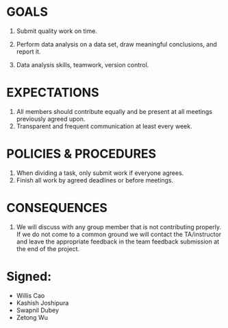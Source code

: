  # GOALS

1. Submit quality work on time.

2. Perform data analysis on a data set, draw meaningful conclusions, and report it.

3. Data analysis skills, teamwork, version control.

# EXPECTATIONS

1. All members should contribute equally and be present at all meetings previously agreed upon.
2. Transparent and frequent communication at least every week.

# POLICIES & PROCEDURES

1. When dividing a task, only submit work if everyone agrees.
2. Finish all work by agreed deadlines or before meetings.

# CONSEQUENCES

1. We will discuss with any group member that is not contributing properly. If we do not come to a common ground we will contact the TA/instructor and leave the appropriate feedback in the team feedback submission at the end of the project.

 

# Signed:
- Willis Cao
- Kashish Joshipura
- Swapnil Dubey
- Zetong Wu
